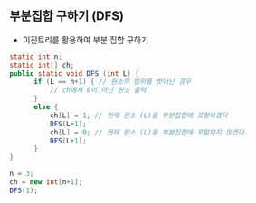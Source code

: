 ## 부분집합 구하기 (DFS)
* 이진트리를 활용하여 부분 집합 구하기
```java
static int n;
static int[] ch;
public static void DFS (int L) {
      if (L == n+1) { // 원소의 범위를 벗어난 경우
          // ch에서 0이 아닌 원소 출력
      }
      else {
          ch[L] = 1; // 현재 원소 (L)을 부분집합에 포함하겠다
          DFS(L+1);
          ch[L] = 0; // 현재 원소 (L)을 부분집합에 포함하지 않겠다.
          DFS(L+1);
      }  
}
```
```java
n = 3;
ch = new int[n+1];
DFS(1);
```